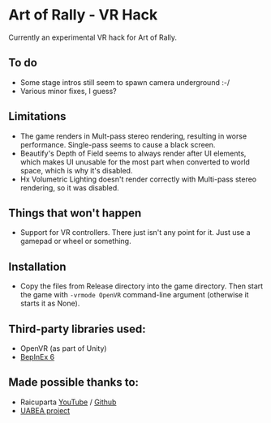 Art of Rally - VR Hack
============
Currently an experimental VR hack for Art of Rally.

To do
--------
* Some stage intros still seem to spawn camera underground :-/
* Various minor fixes, I guess?

Limitations
--------
* The game renders in Mult-pass stereo rendering, resulting in worse performance. Single-pass seems to cause a black screen.
* Beautify's Depth of Field seems to always render after UI elements, which makes UI unusable for the most part when converted to world space, which is why it's disabled.
* Hx Volumetric Lighting doesn't render correctly with Multi-pass stereo rendering, so it was disabled.

Things that won't happen
--------
* Support for VR controllers. There just isn't any point for it. Just use a gamepad or wheel or something.

Installation
--------
* Copy the files from Release directory into the game directory. Then start the game with ```-vrmode OpenVR``` command-line argument (otherwise it starts it as None).

Third-party libraries used:
--------
* OpenVR (as part of Unity)
* [BepInEx 6](https://builds.bepinex.dev/projects/bepinex_be)

Made possible thanks to:
--------
* Raicuparta [YouTube](https://www.youtube.com/watch?v=Gt_kIrmTl44) / [Github](https://github.com/Raicuparta)
* [UABEA project](https://github.com/nesrak1/UABEA/)
